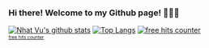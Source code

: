 ### Hi there! Welcome to my Github page! 👋👋👋

[![Nhat Vu's github stats](https://github-readme-stats.vercel.app/api?username=nhatvu148&count_private=true&show_icons=true&theme=tokyonight)](https://github.com/nhatvu148?tab=repositories)
[![Top Langs](https://github-readme-stats.vercel.app/api/top-langs/?username=nhatvu148&hide=go,rust&show_icons=true&theme=dracula)](https://github.com/nhatvu148?tab=repositories)
<a href="http://guestscounter.com"><img src="http://guestscounter.com/count.php?c_style=100&id=1595647518" border=0 alt="free hits counter"></a><br><a href="http://guestscounter.com" style="font-size:9px;">free hits counter</a><br>
<!--
**nhatvu148/nhatvu148** is a ✨ _special_ ✨ repository because its `README.md` (this file) appears on your GitHub profile.

Here are some ideas to get you started:

- 🔭 I’m currently working on ...
- 🌱 I’m currently learning ...
- 👯 I’m looking to collaborate on ...
- 🤔 I’m looking for help with ...
- 💬 Ask me about ...
- 📫 How to reach me: ...
- 😄 Pronouns: ...
- ⚡ Fun fact: ...
-->
